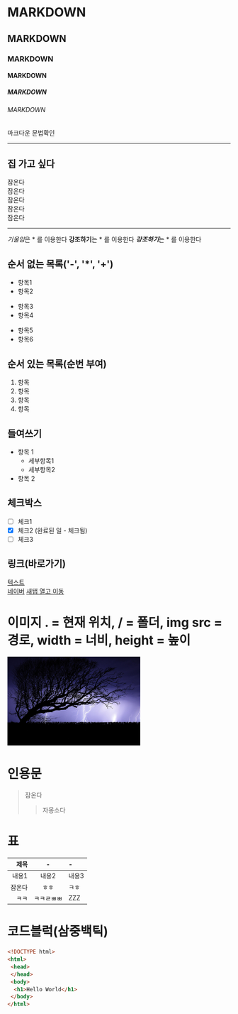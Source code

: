 
<!-- 주석 --> <!-- 제목 --> 

# MARKDOWN
## MARKDOWN
### MARKDOWN
#### MARKDOWN
##### MARKDOWN
###### MARKDOWN
마크다운 문법확인

<!-- 수평선 '---', '***', '___' --->

---
집 가고 싶다
---

<!-- 줄바꿈 (문장끝 space 2회, <br태그>) -->

잠온다  
잠온다<br>
잠온다<br>
잠온다<br>
잠온다<br>

---

<!-- 강조 (기울임 : *, 굵게 : **, 굵게 + 기울임 : *** -->
*기울임*은 * 를 이용한다
**강조하기**는 * 를 이용한다
***강조하기***는 * 를 이용한다

<!-- 목록 -->
## 순서 없는 목록('-', '*', '+')
- 항목1
- 항목2
* 항목3
* 항목4
+ 항목5
+ 항목6


## 순서 있는 목록(순번 부여)
1. 항목
2. 항목
3. 항목
4. 항목

## 들여쓰기
- 항목 1
  -  세부항목1
  -  세부항목2
- 항목 2

## 체크박스
- [ ] 체크1
- [x] 체크2 (완료된 일 - 체크됨)
- [ ] 체크3

## 링크(바로가기)
[텍스트](URL)  
[네이버](https://www.naver.com/)
<a href="https://www.naver.com" target="_blank">새탭 열고 이동</a>

# 이미지  . = 현재 위치, / = 폴더, img src = 경로, width = 너비, height = 높이
<img src="./test.jpg" width="300" height="200" alt="" />

# 인용문
> 잠온다
>> 자몽소다

# 표
|제목|-|-|
|-:|:-:|:-|
|내용1|내용2|내용3|
|잠온다|ㅎㅎ|ㅋㅎ|
|ㅋㅋ|ㅋㅋㄹㅃㅃ|ZZZ|


# 코드블럭(삼중백틱)
```html
<!DOCTYPE html>
<html>
 <head>
 </head>
 <body>
  <h1>Hello World</h1>
 </body>
</html>  
```





